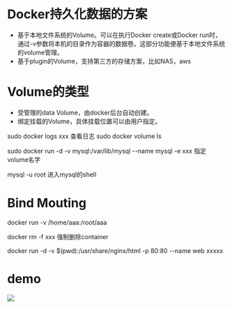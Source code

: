 
# Docker持久化数据的方案
+ 基于本地文件系统的Volume。可以在执行Docker create或Docker run时，通过-v参数将本机的目录作为容器的数据卷。这部分功能便基于本地文件系统的volume管理。
+ 基于plugin的Volume，支持第三方的存储方案，比如NAS，aws

# Volume的类型
+ 受管理的data Volume，由docker后台自动创建。
+ 绑定挂载的Volume，具体挂载位置可以由用户指定。

sudo docker logs xxx 查看日志
sudo docker volume ls

sudo docker run -d -v mysql:/var/lib/mysql --name mysql -e xxx
指定volume名字

mysql -u root
进入mysql的shell

# Bind Mouting

docker run -v /home/aaa:/root/aaa

docker rm -f xxx 强制删除container

docker run -d -v $(pwd):/usr/share/nginx/html -p 80:80 --name web xxxxx


# demo
![](_v_images/20200101205418663_44131556.png)


